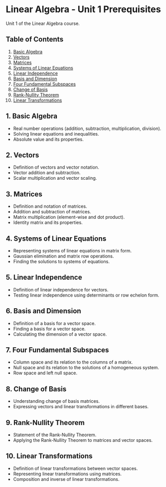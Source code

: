 # Linear Algebra - Unit 1 Prerequisites

Unit 1 of the Linear Algebra course.

## Table of Contents

1. [Basic Algebra](#1-basic-algebra)
2. [Vectors](#2-vectors)
3. [Matrices](#3-matrices)
4. [Systems of Linear Equations](#4-systems-of-linear-equations)
5. [Linear Independence](#5-linear-independence)
6. [Basis and Dimension](#6-basis-and-dimension)
7. [Four Fundamental Subspaces](#7-four-fundamental-subspaces)
8. [Change of Basis](#8-change-of-basis)
9. [Rank-Nullity Theorem](#9-rank-nullity-theorem)
10. [Linear Transformations](#10-linear-transformations)

## 1. Basic Algebra

- Real number operations (addition, subtraction, multiplication, division).
- Solving linear equations and inequalities.
- Absolute value and its properties.

## 2. Vectors

- Definition of vectors and vector notation.
- Vector addition and subtraction.
- Scalar multiplication and vector scaling.

## 3. Matrices

- Definition and notation of matrices.
- Addition and subtraction of matrices.
- Matrix multiplication (element-wise and dot product).
- Identity matrix and its properties.

## 4. Systems of Linear Equations

- Representing systems of linear equations in matrix form.
- Gaussian elimination and matrix row operations.
- Finding the solutions to systems of equations.

## 5. Linear Independence

- Definition of linear independence for vectors.
- Testing linear independence using determinants or row echelon form.

## 6. Basis and Dimension

- Definition of a basis for a vector space.
- Finding a basis for a vector space.
- Calculating the dimension of a vector space.

## 7. Four Fundamental Subspaces

- Column space and its relation to the columns of a matrix.
- Null space and its relation to the solutions of a homogeneous system.
- Row space and left null space.

## 8. Change of Basis

- Understanding change of basis matrices.
- Expressing vectors and linear transformations in different bases.

## 9. Rank-Nullity Theorem

- Statement of the Rank-Nullity Theorem.
- Applying the Rank-Nullity Theorem to matrices and vector spaces.

## 10. Linear Transformations

- Definition of linear transformations between vector spaces.
- Representing linear transformations using matrices.
- Composition and inverse of linear transformations.

